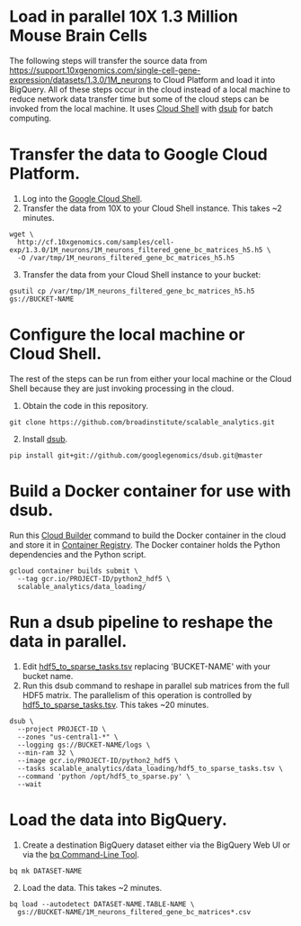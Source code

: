 Load in parallel 10X 1.3 Million Mouse Brain Cells
==================================================

The following steps will transfer the source data from https://support.10xgenomics.com/single-cell-gene-expression/datasets/1.3.0/1M_neurons
to Cloud Platform and load it into BigQuery. All of these steps occur in the
cloud instead of a local machine to reduce network data transfer time but some
of the cloud steps can be invoked from the local machine. It uses [Cloud Shell](https://github.com/googlegenomics/dsub) with [dsub](https://github.com/googlegenomics/dsub) for batch computing.

# Transfer the data to Google Cloud Platform.

1. Log into the [Google Cloud Shell](https://cloud.google.com/shell/docs/).
2. Transfer the data from 10X to your Cloud Shell instance. This takes ~2 minutes.
```
wget \
  http://cf.10xgenomics.com/samples/cell-exp/1.3.0/1M_neurons/1M_neurons_filtered_gene_bc_matrices_h5.h5 \
  -O /var/tmp/1M_neurons_filtered_gene_bc_matrices_h5.h5
```
3. Transfer the data from your Cloud Shell instance to your bucket:
```
gsutil cp /var/tmp/1M_neurons_filtered_gene_bc_matrices_h5.h5 gs://BUCKET-NAME
```

# Configure the local machine or Cloud Shell.

The rest of the steps can be run from either your local machine or the Cloud Shell
because they are just invoking processing in the cloud.

1. Obtain the code in this repository.
```
git clone https://github.com/broadinstitute/scalable_analytics.git
```
2. Install [dsub](https://github.com/googlegenomics/dsub).
```
pip install git+git://github.com/googlegenomics/dsub.git@master
```

# Build a Docker container for use with dsub.

Run this [Cloud Builder](https://cloud.google.com/container-builder/docs/) command
to build the Docker container in the cloud and store it in [Container Registry](https://cloud.google.com/container-registry/docs/). The Docker container
holds the Python dependencies and the Python script.

```
gcloud container builds submit \
  --tag gcr.io/PROJECT-ID/python2_hdf5 \
  scalable_analytics/data_loading/
```

# Run a dsub pipeline to reshape the data in parallel.

1. Edit [hdf5_to_sparse_tasks.tsv](./hdf5_to_sparse_tasks.tsv) replacing
'BUCKET-NAME' with your bucket name.
2. Run this dsub command to reshape in parallel sub matrices from the full HDF5
matrix. The parallelism of this operation is controlled by
[hdf5_to_sparse_tasks.tsv](./hdf5_to_sparse_tasks.tsv). This takes ~20 minutes.
```
dsub \
  --project PROJECT-ID \
  --zones "us-central1-*" \
  --logging gs://BUCKET-NAME/logs \
  --min-ram 32 \
  --image gcr.io/PROJECT-ID/python2_hdf5 \
  --tasks scalable_analytics/data_loading/hdf5_to_sparse_tasks.tsv \
  --command 'python /opt/hdf5_to_sparse.py' \
  --wait
```

# Load the data into BigQuery.

1. Create a destination BigQuery dataset either via the BigQuery Web UI or via
the [bq Command-Line Tool](https://cloud.google.com/bigquery/bq-command-line-tool).
```
bq mk DATASET-NAME
```
2. Load the data. This takes ~2 minutes.
```
bq load --autodetect DATASET-NAME.TABLE-NAME \
  gs://BUCKET-NAME/1M_neurons_filtered_gene_bc_matrices*.csv
```
